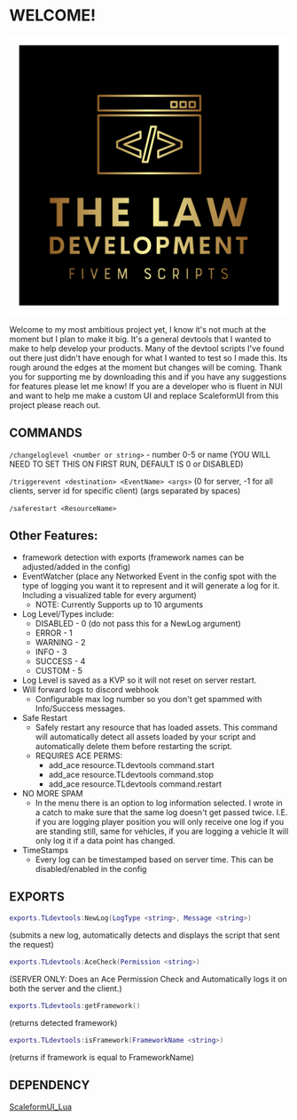 # WELCOME!

![1685814325764](image/readme/1685814325764.png)

Welcome to my most ambitious project yet, I know it's not much at the moment but I plan to make it big. It's a general devtools that I wanted to make to help develop your products. Many of the devtool scripts I've found out there just didn't have enough for what I wanted to test so I made this. Its rough around the edges at the moment but changes will be coming. Thank you for supporting me by downloading this and if you have any suggestions for features please let me know! If you are a developer who is fluent in NUI and want to help me make a custom UI and replace ScaleformUI from this project please reach out.

## COMMANDS

`/changeloglevel <number or string>` - number 0-5 or name
(YOU WILL NEED TO SET THIS ON FIRST RUN, DEFAULT IS 0 or DISABLED)

`/triggerevent <destination> <EventName> <args>`
(0 for server, -1 for all clients, server id for specific client)
(args separated by spaces)

`/saferestart <ResourceName>`

## Other Features:

* framework detection with exports (framework names can be adjusted/added in the config)
* EventWatcher (place any Networked Event in the config spot with the type of logging you want it to represent and it will generate a log for it. Including a visualized table for every argument)
  * NOTE: Currently Supports up to 10 arguments
* Log Level/Types include:
  * DISABLED - 0 (do not pass this for a NewLog argument)
  * ERROR - 1
  * WARNING - 2
  * INFO - 3
  * SUCCESS - 4
  * CUSTOM - 5
* Log Level is saved as a KVP so it will not reset on server restart.
* Will forward logs to discord webhook
  * Configurable max log number so you don't get spammed with Info/Success messages.
* Safe Restart
  * Safely restart any resource that has loaded assets. This command will automatically detect all assets loaded by your script and automatically delete them before restarting the script.
  * REQUIRES ACE PERMS:
    * add_ace resource.TLdevtools command.start
    * add_ace resource.TLdevtools command.stop
    * add_ace resource.TLdevtools command.restart
* NO MORE SPAM
  * In the menu there is an option to log information selected. I wrote in a catch to make sure that the same log doesn't get passed twice. I.E. if you are logging player position you will only receive one log if you are standing still, same for vehicles, if you are logging a vehicle It will only log it if a data point has changed.
* TimeStamps
  * Every log can be timestamped based on server time. This can be disabled/enabled in the config

## EXPORTS

```lua
exports.TLdevtools:NewLog(LogType <string>, Message <string>)
```

(submits a new log, automatically detects and displays the script that sent the request)

```lua
exports.TLdevtools:AceCheck(Permission <string>)
```

(SERVER ONLY: Does an Ace Permission Check and Automatically logs it on both the server and the client.)

```lua
exports.TLdevtools:getFramework()
```

(returns detected framework)

```lua
exports.TLdevtools:isFramework(FrameworkName <string>)
```

(returns if framework is equal to FrameworkName)

## DEPENDENCY

[ScaleformUI_Lua](https://github.com/manups4e/ScaleformUI/releases)
